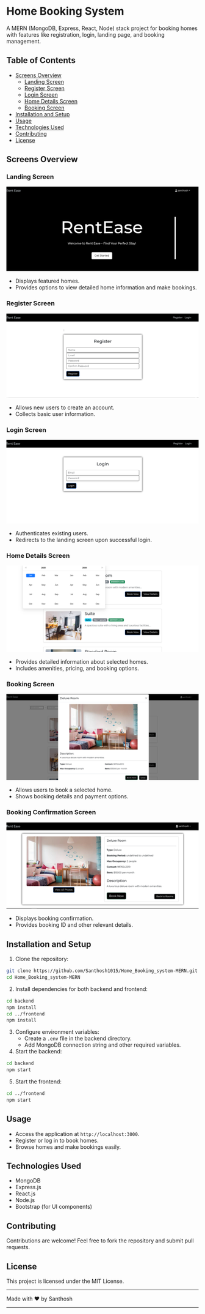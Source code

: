# Home Booking System

A MERN (MongoDB, Express, React, Node) stack project for booking homes with features like registration, login, landing page, and booking management.

## Table of Contents
- [Screens Overview](#screens-overview)
  - [Landing Screen](#landing-screen)
  - [Register Screen](#register-screen)
  - [Login Screen](#login-screen)
  - [Home Details Screen](#home-details-screen)
  - [Booking Screen](#booking-screen)
- [Installation and Setup](#installation-and-setup)
- [Usage](#usage)
- [Technologies Used](#technologies-used)
- [Contributing](#contributing)
- [License](#license)

## Screens Overview

### Landing Screen
![Landing Screen](https://github.com/Santhosh1015/Home_Booking_system-MERN/blob/main/hbs1.png?raw=true)
- Displays featured homes.
- Provides options to view detailed home information and make bookings.

### Register Screen
![Register Screen](https://github.com/Santhosh1015/Home_Booking_system-MERN/blob/main/hbs2.png?raw=true)
- Allows new users to create an account.
- Collects basic user information.

### Login Screen
![Login Screen](https://github.com/Santhosh1015/Home_Booking_system-MERN/blob/main/hbs3.png?raw=true)
- Authenticates existing users.
- Redirects to the landing screen upon successful login.

### Home Details Screen
![Home Details Screen](https://github.com/Santhosh1015/Home_Booking_system-MERN/blob/main/hbs4.png?raw=true)
- Provides detailed information about selected homes.
- Includes amenities, pricing, and booking options.

### Booking Screen
![Booking Screen](https://github.com/Santhosh1015/Home_Booking_system-MERN/blob/main/hbs5.png?raw=true)
- Allows users to book a selected home.
- Shows booking details and payment options.

### Booking Confirmation Screen
![Booking Confirmation Screen](https://github.com/Santhosh1015/Home_Booking_system-MERN/blob/main/hbs6.png?raw=true)
- Displays booking confirmation.
- Provides booking ID and other relevant details.

## Installation and Setup
1. Clone the repository:
```bash
git clone https://github.com/Santhosh1015/Home_Booking_system-MERN.git
cd Home_Booking_system-MERN
```
2. Install dependencies for both backend and frontend:
```bash
cd backend
npm install
cd ../frontend
npm install
```
3. Configure environment variables:
   - Create a `.env` file in the backend directory.
   - Add MongoDB connection string and other required variables.
4. Start the backend:
```bash
cd backend
npm start
```
5. Start the frontend:
```bash
cd ../frontend
npm start
```

## Usage
- Access the application at `http://localhost:3000`.
- Register or log in to book homes.
- Browse homes and make bookings easily.

## Technologies Used
- MongoDB
- Express.js
- React.js
- Node.js
- Bootstrap (for UI components)

## Contributing
Contributions are welcome! Feel free to fork the repository and submit pull requests.

## License
This project is licensed under the MIT License.

---
Made with ❤️ by Santhosh

---

